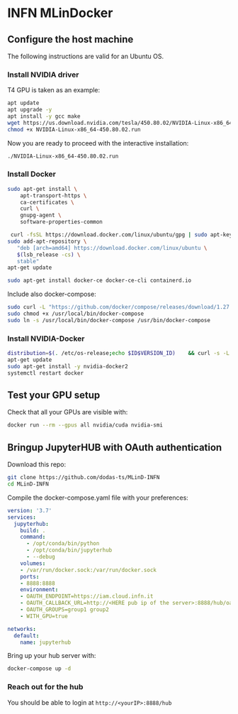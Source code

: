 # INFN MLinDocker

## Configure the host machine

The following instructions are valid for an Ubuntu OS.

### Install NVIDIA driver

T4 GPU is taken as an example:

```bash
apt update
apt upgrade -y
apt install -y gcc make
wget https://us.download.nvidia.com/tesla/450.80.02/NVIDIA-Linux-x86_64-450.80.02.run
chmod +x NVIDIA-Linux-x86_64-450.80.02.run
```

Now you are ready to proceed with the interactive installation:

```bash
./NVIDIA-Linux-x86_64-450.80.02.run
```

### Install Docker

```bash
sudo apt-get install \
    apt-transport-https \
    ca-certificates \
    curl \
    gnupg-agent \
    software-properties-common

 curl -fsSL https://download.docker.com/linux/ubuntu/gpg | sudo apt-key add -
sudo add-apt-repository \
   "deb [arch=amd64] https://download.docker.com/linux/ubuntu \
   $(lsb_release -cs) \
   stable"
apt-get update

sudo apt-get install docker-ce docker-ce-cli containerd.io
```

Include also docker-compose:

```bash
sudo curl -L "https://github.com/docker/compose/releases/download/1.27.4/docker-compose-$(uname -s)-$(uname -m)" -o /usr/local/bin/docker-compose
sudo chmod +x /usr/local/bin/docker-compose
sudo ln -s /usr/local/bin/docker-compose /usr/bin/docker-compose
```

### Install NVIDIA-Docker


``` bash
distribution=$(. /etc/os-release;echo $ID$VERSION_ID)    && curl -s -L https://nvidia.github.io/nvidia-docker/gpgkey | sudo apt-key add -    && curl -s -L https://nvidia.github.io/nvidia-docker/$distribution/nvidia-docker.list | sudo tee /etc/apt/sources.list.d/nvidia-docker.list
apt-get update
sudo apt-get install -y nvidia-docker2
systemctl restart docker
```

## Test your GPU setup

Check that all your GPUs are visible with:

```bash
docker run --rm --gpus all nvidia/cuda nvidia-smi
```

## Bringup JupyterHUB with OAuth authentication

Download this repo:

```bash
git clone https://github.com/dodas-ts/MLinD-INFN
cd MLinD-INFN
```

Compile the docker-compose.yaml file with your preferences:

```yaml
version: '3.7'
services:
  jupyterhub:
    build: .
    command:
      - /opt/conda/bin/python
      - /opt/conda/bin/jupyterhub
      - --debug
    volumes:
    - /var/run/docker.sock:/var/run/docker.sock
    ports:
    - 8888:8888
    environment:
    - OAUTH_ENDPOINT=https://iam.cloud.infn.it
    - OAUTH_CALLBACK_URL=http://<HERE pub ip of the server>:8888/hub/oauth_callback
    - OAUTH_GROUPS=group1 group2
    - WITH_GPU=true

networks:
  default:
    name: jupyterhub
```

Bring up your hub server with:

```bash
docker-compose up -d
```

### Reach out for the hub

You should be able to login at `http://<yourIP>:8888/hub`


